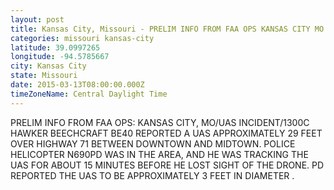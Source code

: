 ```yaml
---
layout: post
title: Kansas City, Missouri - PRELIM INFO FROM FAA OPS KANSAS CITY MO UAS INCIDENT 1300C HAWKER BEECHCRAFT BE40 REPORTED
categories: missouri kansas-city
latitude: 39.0997265
longitude: -94.5785667
city: Kansas City
state: Missouri
date: 2015-03-13T08:00:00.000Z
timeZoneName: Central Daylight Time
---
```


PRELIM INFO FROM FAA OPS: KANSAS CITY, MO/UAS INCIDENT/1300C HAWKER BEECHCRAFT BE40  REPORTED A UAS APPROXIMATELY 29 FEET OVER HIGHWAY 71 BETWEEN DOWNTOWN AND MIDTOWN. POLICE HELICOPTER N690PD WAS IN THE AREA, AND HE WAS TRACKING THE UAS FOR ABOUT 15 MINUTES BEFORE HE LOST SIGHT OF THE DRONE. PD REPORTED THE UAS TO BE APPROXIMATELY 3 FEET IN DIAMETER .